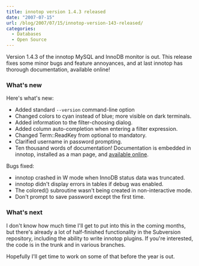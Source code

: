 ```yaml
---
title: innotop version 1.4.3 released
date: "2007-07-15"
url: /blog/2007/07/15/innotop-version-143-released/
categories:
  - Databases
  - Open Source
---
```


Version 1.4.3 of the innotop MySQL and InnoDB monitor is out. This release fixes some minor bugs and feature annoyances, and at last innotop has thorough documentation, available online!

### What's new

Here's what's new:

*   Added standard `--version` command-line option
*   Changed colors to cyan instead of blue; more visible on dark terminals.
*   Added information to the filter-choosing dialog.
*   Added column auto-completion when entering a filter expression.
*   Changed Term::ReadKey from optional to mandatory.
*   Clarified username in password prompting.
*   Ten thousand words of documentation! Documentation is embedded in innotop, installed as a man page, and [available online](http://code.google.com/p/innotop/documentation/).

Bugs fixed:

*   innotop crashed in W mode when InnoDB status data was truncated.
*   innotop didn't display errors in tables if debug was enabled.
*   The colored() subroutine wasn't being created in non-interactive mode.
*   Don't prompt to save password except the first time.

### What's next

I don't know how much time I'll get to put into this in the coming months, but there's already a lot of half-finished functionality in the Subversion repository, including the ability to write innotop plugins. If you're interested, the code is in the trunk and in various branches.

Hopefully I'll get time to work on some of that before the year is out.


